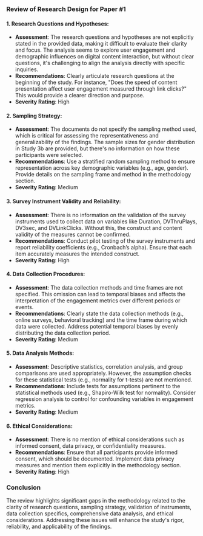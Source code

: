 ### Review of Research Design for Paper #1

#### 1. Research Questions and Hypotheses:
- **Assessment**: The research questions and hypotheses are not explicitly stated in the provided data, making it difficult to evaluate their clarity and focus. The analysis seems to explore user engagement and demographic influences on digital content interaction, but without clear questions, it's challenging to align the analysis directly with specific inquiries.
- **Recommendations**: Clearly articulate research questions at the beginning of the study. For instance, "Does the speed of content presentation affect user engagement measured through link clicks?" This would provide a clearer direction and purpose.
- **Severity Rating**: High

#### 2. Sampling Strategy:
- **Assessment**: The documents do not specify the sampling method used, which is critical for assessing the representativeness and generalizability of the findings. The sample sizes for gender distribution in Study 3b are provided, but there's no information on how these participants were selected.
- **Recommendations**: Use a stratified random sampling method to ensure representation across key demographic variables (e.g., age, gender). Provide details on the sampling frame and method in the methodology section.
- **Severity Rating**: Medium

#### 3. Survey Instrument Validity and Reliability:
- **Assessment**: There is no information on the validation of the survey instruments used to collect data on variables like Duration, DVThruPlays, DV3sec, and DVLinkClicks. Without this, the construct and content validity of the measures cannot be confirmed.
- **Recommendations**: Conduct pilot testing of the survey instruments and report reliability coefficients (e.g., Cronbach’s alpha). Ensure that each item accurately measures the intended construct.
- **Severity Rating**: High

#### 4. Data Collection Procedures:
- **Assessment**: The data collection methods and time frames are not specified. This omission can lead to temporal biases and affects the interpretation of the engagement metrics over different periods or events.
- **Recommendations**: Clearly state the data collection methods (e.g., online surveys, behavioral tracking) and the time frame during which data were collected. Address potential temporal biases by evenly distributing the data collection period.
- **Severity Rating**: Medium

#### 5. Data Analysis Methods:
- **Assessment**: Descriptive statistics, correlation analysis, and group comparisons are used appropriately. However, the assumption checks for these statistical tests (e.g., normality for t-tests) are not mentioned.
- **Recommendations**: Include tests for assumptions pertinent to the statistical methods used (e.g., Shapiro-Wilk test for normality). Consider regression analysis to control for confounding variables in engagement metrics.
- **Severity Rating**: Medium

#### 6. Ethical Considerations:
- **Assessment**: There is no mention of ethical considerations such as informed consent, data privacy, or confidentiality measures.
- **Recommendations**: Ensure that all participants provide informed consent, which should be documented. Implement data privacy measures and mention them explicitly in the methodology section.
- **Severity Rating**: High

### Conclusion
The review highlights significant gaps in the methodology related to the clarity of research questions, sampling strategy, validation of instruments, data collection specifics, comprehensive data analysis, and ethical considerations. Addressing these issues will enhance the study's rigor, reliability, and applicability of the findings.